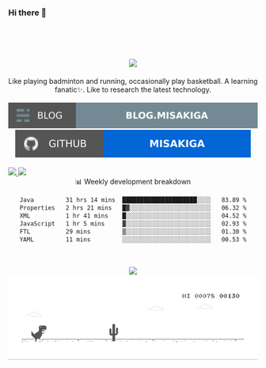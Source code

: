 ### Hi there 👋
<div align="center">
  <br>
  <br>
  <br>
  <br>
  <a href="https://sm.ms/image/1ihsQEJe4TFO9wu" target="_blank"><img src="https://i.loli.net/2021/04/12/1ihsQEJe4TFO9wu.gif" ></a>
    <!--<a href="https://github.com/MISAKIGA">
    <img style="height:auto;" alt="" width="100" height="100" src="https://avatars.githubusercontent.com/u/34915635?v=4">-->
  </a>
  <br>
 <br>
Like playing badminton and running, occasionally play basketball. A learning fanatic✨. Like to research the latest technology. 
<br>
<br>
<a href="https://github.com/misakiga">
    <img src="https://raw.githubusercontent.com/MISAKIGA/MISAKIGA/main/soc/bl.svg"/>
</a>
<a href="https://misakiga.gitee.io/">
    <img src="https://raw.githubusercontent.com/MISAKIGA/MISAKIGA/main/soc/gh.svg"/>
</a>
<br>
<br>

<div style="">

<a href="#" style="float: left">
    <img style="width:340px;" src="https://github-readme-stats.vercel.app/api?username=misakiga&show_icons=true&icon_color=80752c&text_color=905a3d&bg_color=fffffb&hide_title=true&hide_border=true&hide=contribs,issues" />

<img src="https://github-profile-trophy.vercel.app/?username=misakiga&theme=flat&title=Stars,Followers,Commit,MultiLanguage&margin-w=5&row=1&column=3" />

</a>

<div style="clear: both;">

:bar_chart: Weekly development breakdown


<!--START_SECTION:waka-->

```text
Java         31 hrs 14 mins  █████████████████████░░░░   83.89 %
Properties   2 hrs 21 mins   █▓░░░░░░░░░░░░░░░░░░░░░░░   06.32 %
XML          1 hr 41 mins    █░░░░░░░░░░░░░░░░░░░░░░░░   04.52 %
JavaScript   1 hr 5 mins     ▓░░░░░░░░░░░░░░░░░░░░░░░░   02.93 %
FTL          29 mins         ▒░░░░░░░░░░░░░░░░░░░░░░░░   01.30 %
YAML         11 mins         ░░░░░░░░░░░░░░░░░░░░░░░░░   00.53 %
```

<!--END_SECTION:waka-->
</div>

</div>

<br>
<br>

<a href="#">
    <img src="https://readme-jokes.vercel.app/api"/>
</a>

<!-- 

奖杯 🏆
<a href="https://misakiga.gitee.io/">
    <img src="https://github-profile-trophy.vercel.app/?username=misakiga&theme=flat&title=Stars,Followers,Commit,MultiLanguage&margin-w=5&row=1&column=4" />
</a>
-->

</div>

<a href="#">
    <img src="https://raw.githubusercontent.com/MISAKIGA/MISAKIGA/main/dino.gif"/>
</a>